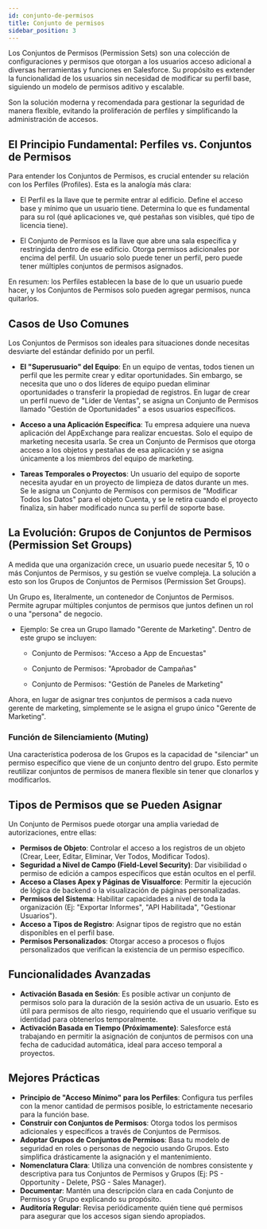```yaml
---
id: conjunto-de-permisos
title: Conjunto de permisos
sidebar_position: 3
---
```



Los Conjuntos de Permisos (Permission Sets) son una colección de configuraciones y permisos que otorgan a los usuarios acceso adicional a diversas herramientas y funciones en Salesforce. Su propósito es extender la funcionalidad de los usuarios sin necesidad de modificar su perfil base, siguiendo un modelo de permisos aditivo y escalable.

Son la solución moderna y recomendada para gestionar la seguridad de manera flexible, evitando la proliferación de perfiles y simplificando la administración de accesos.

## El Principio Fundamental: Perfiles vs. Conjuntos de Permisos
Para entender los Conjuntos de Permisos, es crucial entender su relación con los Perfiles (Profiles). Esta es la analogía más clara:

- El Perfil es la llave que te permite entrar al edificio. Define el acceso base y mínimo que un usuario tiene. Determina lo que es fundamental para su rol (qué aplicaciones ve, qué pestañas son visibles, qué tipo de licencia tiene).

- El Conjunto de Permisos es la llave que abre una sala específica y restringida dentro de ese edificio. Otorga permisos adicionales por encima del perfil. Un usuario solo puede tener un perfil, pero puede tener múltiples conjuntos de permisos asignados.

En resumen: los Perfiles establecen la base de lo que un usuario puede hacer, y los Conjuntos de Permisos solo pueden agregar permisos, nunca quitarlos.

## Casos de Uso Comunes
Los Conjuntos de Permisos son ideales para situaciones donde necesitas desviarte del estándar definido por un perfil.

- **El "Superusuario" del Equipo**: En un equipo de ventas, todos tienen un perfil que les permite crear y editar oportunidades. Sin embargo, se necesita que uno o dos líderes de equipo puedan eliminar oportunidades o transferir la propiedad de registros. En lugar de crear un perfil nuevo de "Líder de Ventas", se asigna un Conjunto de Permisos llamado "Gestión de Oportunidades" a esos usuarios específicos.

- **Acceso a una Aplicación Específica**: Tu empresa adquiere una nueva aplicación del AppExchange para realizar encuestas. Solo el equipo de marketing necesita usarla. Se crea un Conjunto de Permisos que otorga acceso a los objetos y pestañas de esa aplicación y se asigna únicamente a los miembros del equipo de marketing.

- **Tareas Temporales o Proyectos**: Un usuario del equipo de soporte necesita ayudar en un proyecto de limpieza de datos durante un mes. Se le asigna un Conjunto de Permisos con permisos de "Modificar Todos los Datos" para el objeto Cuenta, y se le retira cuando el proyecto finaliza, sin haber modificado nunca su perfil de soporte base.

## La Evolución: Grupos de Conjuntos de Permisos (Permission Set Groups)
A medida que una organización crece, un usuario puede necesitar 5, 10 o más Conjuntos de Permisos, y su gestión se vuelve compleja. La solución a esto son los Grupos de Conjuntos de Permisos (Permission Set Groups).

Un Grupo es, literalmente, un contenedor de Conjuntos de Permisos. Permite agrupar múltiples conjuntos de permisos que juntos definen un rol o una "persona" de negocio.

- Ejemplo: Se crea un Grupo llamado "Gerente de Marketing". Dentro de este grupo se incluyen:

    - Conjunto de Permisos: "Acceso a App de Encuestas"

    - Conjunto de Permisos: "Aprobador de Campañas"

    - Conjunto de Permisos: "Gestión de Paneles de Marketing"

Ahora, en lugar de asignar tres conjuntos de permisos a cada nuevo gerente de marketing, simplemente se le asigna el grupo único "Gerente de Marketing".

### Función de Silenciamiento (Muting)
Una característica poderosa de los Grupos es la capacidad de "silenciar" un permiso específico que viene de un conjunto dentro del grupo. Esto permite reutilizar conjuntos de permisos de manera flexible sin tener que clonarlos y modificarlos.

## Tipos de Permisos que se Pueden Asignar
Un Conjunto de Permisos puede otorgar una amplia variedad de autorizaciones, entre ellas:

- **Permisos de Objeto**: Controlar el acceso a los registros de un objeto (Crear, Leer, Editar, Eliminar, Ver Todos, Modificar Todos).
- **Seguridad a Nivel de Campo (Field-Level Security)**: Dar visibilidad o permiso de edición a campos específicos que están ocultos en el perfil.
- **Acceso a Clases Apex y Páginas de Visualforce**: Permitir la ejecución de lógica de backend o la visualización de páginas personalizadas.
- **Permisos del Sistema**: Habilitar capacidades a nivel de toda la organización (Ej: "Exportar Informes", "API Habilitada", "Gestionar Usuarios").
- **Acceso a Tipos de Registro**: Asignar tipos de registro que no están disponibles en el perfil base.
- **Permisos Personalizados**: Otorgar acceso a procesos o flujos personalizados que verifican la existencia de un permiso específico.

## Funcionalidades Avanzadas
- **Activación Basada en Sesión**: Es posible activar un conjunto de permisos solo para la duración de la sesión activa de un usuario. Esto es útil para permisos de alto riesgo, requiriendo que el usuario verifique su identidad para obtenerlos temporalmente.
- **Activación Basada en Tiempo (Próximamente)**: Salesforce está trabajando en permitir la asignación de conjuntos de permisos con una fecha de caducidad automática, ideal para acceso temporal a proyectos.


## Mejores Prácticas
- **Principio de "Acceso Mínimo" para los Perfiles**: Configura tus perfiles con la menor cantidad de permisos posible, lo estrictamente necesario para la función base.
- **Construir con Conjuntos de Permisos**: Otorga todos los permisos adicionales y específicos a través de Conjuntos de Permisos.
- **Adoptar Grupos de Conjuntos de Permisos**: Basa tu modelo de seguridad en roles o personas de negocio usando Grupos. Esto simplifica drásticamente la asignación y el mantenimiento.
- **Nomenclatura Clara**: Utiliza una convención de nombres consistente y descriptiva para tus Conjuntos de Permisos y Grupos (Ej: PS - Opportunity - Delete, PSG - Sales Manager).
- **Documentar**: Mantén una descripción clara en cada Conjunto de Permisos y Grupo explicando su propósito.
- **Auditoría Regular**: Revisa periódicamente quién tiene qué permisos para asegurar que los accesos sigan siendo apropiados.